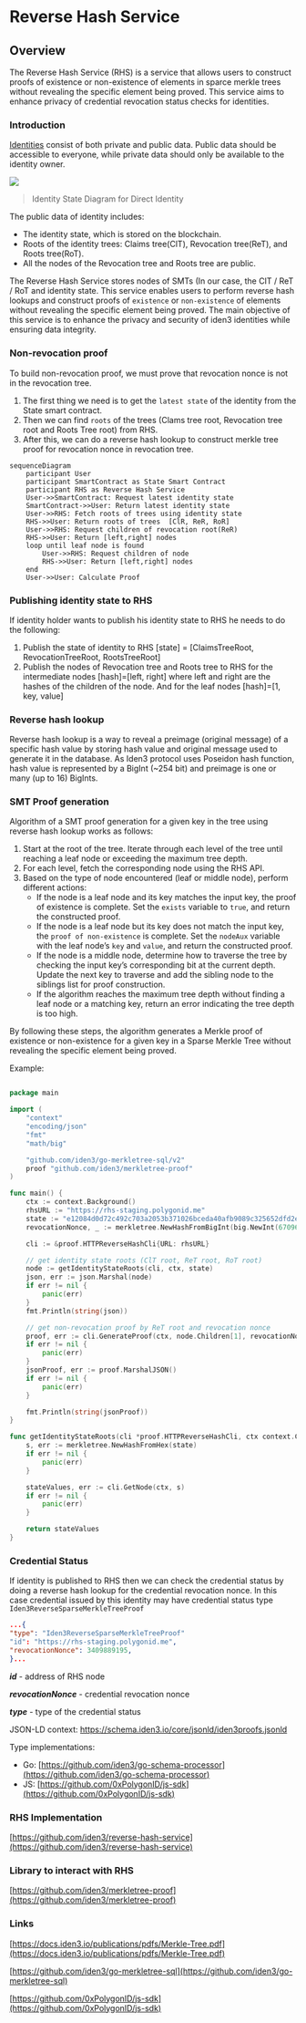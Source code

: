 # Reverse Hash Service

## Overview

The Reverse Hash Service (RHS) is a service that allows users to construct proofs of existence or non-existence of elements in sparce merkle trees without revealing the specific element being proved. This service aims to enhance privacy of credential revocation status checks for identities.

### Introduction

[Identities](https://docs.iden3.io/protocol/spec/#identity) consist of both private and public data. Public data should be accessible to everyone, while private data should only be available to the identity owner.

![](https://i.imgur.com/3ZS1ZvJ.png)
> Identity State Diagram for Direct Identity

The public data of identity includes:

- The identity state, which is stored on the blockchain.
- Roots of the identity trees: Claims tree(ClT), Revocation tree(ReT), and Roots tree(RoT).
- All the nodes of the Revocation tree and Roots tree are public.

The Reverse Hash Service stores nodes of SMTs (In our case, the CIT / ReT / RoT and identity state. This service enables users to perform reverse hash lookups and construct proofs of `existence` or `non-existence` of elements without revealing the specific element being proved. The main objective of this service is to enhance the privacy and security of iden3 identities while ensuring data integrity.

### Non-revocation proof

To build non-revocation proof, we must prove that revocation nonce is not in the revocation tree.

1. The first thing we need is to get the `latest state` of the identity from the State smart contract.
2. Then we can find `roots` of the trees (Clams tree root, Revocation tree root and Roots Tree root) from RHS.
3. After this, we can do a reverse hash lookup to construct merkle tree proof for revocation nonce in revocation tree.

```mermaid
sequenceDiagram
    participant User
    participant SmartContract as State Smart Contract
    participant RHS as Reverse Hash Service
    User->>SmartContract: Request latest identity state
    SmartContract->>User: Return latest identity state
    User->>RHS: Fetch roots of trees using identity state
    RHS->>User: Return roots of trees  [ClR, ReR, RoR]
    User->>RHS: Request children of revocation root(ReR)
    RHS->>User: Return [left,right] nodes
    loop until leaf node is found
        User->>RHS: Request children of node
        RHS->>User: Return [left,right] nodes
    end
    User->>User: Calculate Proof
```

### Publishing identity state to RHS

If identity holder wants to publish his identity state to RHS he needs to do the following:

1. Publish the state of identity to RHS [state] = [ClaimsTreeRoot, RevocationTreeRoot, RootsTreeRoot]
2. Publish the nodes of Revocation tree and Roots tree to RHS for the intermediate nodes [hash]=[left, right] where left and right are the hashes of the children of the node. And for the leaf nodes [hash]=[1, key, value]

### Reverse hash lookup

Reverse hash lookup is a way to reveal a preimage (original message) of a specific hash value by storing hash value and original message used to generate it in the database. As Iden3 protocol uses Poseidon hash function, hash value is represented by a BigInt (~254 bit) and preimage is one or many (up to 16) BigInts.

### SMT Proof generation

Algorithm of a SMT proof generation for a given key in the tree using reverse hash lookup works as follows:

1. Start at the root of the tree. Iterate through each level of the tree until reaching a leaf node or exceeding the maximum tree depth.
2. For each level, fetch the corresponding node using the RHS API.
3. Based on the type of node encountered (leaf or middle node), perform different actions:
    - If the node is a leaf node and its key matches the input key, the proof of existence is complete. Set the `exists` variable to `true`, and return the constructed proof.
    - If the node is a leaf node but its key does not match the input key, the `proof of non-existence` is complete. Set the `nodeAux` variable with the leaf node’s `key` and `value`, and return the constructed proof.
    - If the node is a middle node, determine how to traverse the tree by checking the input key’s corresponding bit at the current depth. Update the next key to traverse and add the sibling node to the siblings list for proof construction.
    - If the algorithm reaches the maximum tree depth without finding a leaf node or a matching key, return an error indicating the tree depth is too high.

By following these steps, the algorithm generates a Merkle proof of existence or non-existence for a given key in a Sparse Merkle Tree without revealing the specific element being proved.

Example:

```go

package main

import (
	"context"
	"encoding/json"
	"fmt"
	"math/big"

	"github.com/iden3/go-merkletree-sql/v2"
	proof "github.com/iden3/merkletree-proof"
)

func main() {
	ctx := context.Background()
	rhsURL := "https://rhs-staging.polygonid.me"
	state := "e12084d0d72c492c703a2053b371026bceda40afb9089c325652dfd2e5e11223"
	revocationNonce, _ := merkletree.NewHashFromBigInt(big.NewInt(670966937))

	cli := &proof.HTTPReverseHashCli{URL: rhsURL}

	// get identity state roots (ClT root, ReT root, RoT root)
	node := getIdentityStateRoots(cli, ctx, state)
	json, err := json.Marshal(node)
	if err != nil {
		panic(err)
	}
	fmt.Println(string(json))

	// get non-revocation proof by ReT root and revocation nonce
	proof, err := cli.GenerateProof(ctx, node.Children[1], revocationNonce)
	if err != nil {
		panic(err)
	}
	jsonProof, err := proof.MarshalJSON()
	if err != nil {
		panic(err)
	}

	fmt.Println(string(jsonProof))
}

func getIdentityStateRoots(cli *proof.HTTPReverseHashCli, ctx context.Context, state string) proof.Node {
	s, err := merkletree.NewHashFromHex(state)
	if err != nil {
		panic(err)
	}

	stateValues, err := cli.GetNode(ctx, s)
	if err != nil {
		panic(err)
	}

	return stateValues
}
```

### Credential Status

If identity is published to RHS then we can check the credential status by doing a reverse hash lookup for the credential revocation nonce. In this case credential issued by this identity may have credential status type `Iden3ReverseSparseMerkleTreeProof`

```json
...{    
"type": "Iden3ReverseSparseMerkleTreeProof"    
"id": "https://rhs-staging.polygonid.me",    
"revocationNonce": 3409889195,
}...
```

***id*** - address of RHS node

***revocationNonce*** - credential revocation nonce

***type*** - type of the credential status

JSON-LD context: https://schema.iden3.io/core/jsonld/iden3proofs.jsonld

Type implementations:

- Go: [https://github.com/iden3/go-schema-processor](https://github.com/iden3/go-schema-processor)
- JS: [https://github.com/0xPolygonID/js-sdk](https://github.com/0xPolygonID/js-sdk)

### RHS Implementation

[https://github.com/iden3/reverse-hash-service](https://github.com/iden3/reverse-hash-service)

### Library to interact with RHS

[https://github.com/iden3/merkletree-proof](https://github.com/iden3/merkletree-proof)

### Links

[https://docs.iden3.io/publications/pdfs/Merkle-Tree.pdf](https://docs.iden3.io/publications/pdfs/Merkle-Tree.pdf)

[https://github.com/iden3/go-merkletree-sql](https://github.com/iden3/go-merkletree-sql)

[https://github.com/0xPolygonID/js-sdk](https://github.com/0xPolygonID/js-sdk)